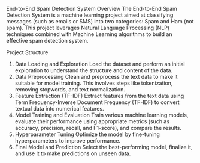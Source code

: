 End-to-End Spam Detection System
Overview
The End-to-End Spam Detection System is a machine learning project aimed at classifying messages (such as emails or SMS) into two categories: Spam and Ham (not spam). This project leverages Natural Language Processing (NLP) techniques combined with Machine Learning algorithms to build an effective spam detection system.

Project Structure
1. Data Loading and Exploration
Load the dataset and perform an initial exploration to understand the structure and content of the data.
2. Data Preprocessing
Clean and preprocess the text data to make it suitable for model training. This involves steps like tokenization, removing stopwords, and text normalization.
3. Feature Extraction (TF-IDF)
Extract features from the text data using Term Frequency-Inverse Document Frequency (TF-IDF) to convert textual data into numerical features.
4. Model Training and Evaluation
Train various machine learning models, evaluate their performance using appropriate metrics (such as accuracy, precision, recall, and F1-score), and compare the results.
5. Hyperparameter Tuning
Optimize the model by fine-tuning hyperparameters to improve performance.
6. Final Model and Prediction
Select the best-performing model, finalize it, and use it to make predictions on unseen data.
